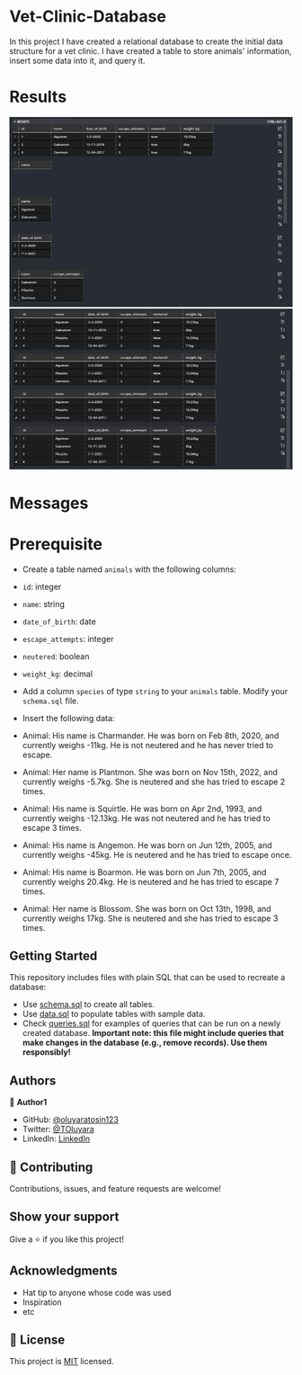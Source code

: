 # Vet-Clinic-Database

In this project I have created a relational database to create the initial data structure for a vet clinic. I have created a table to store animals' information, insert some data into it, and query it.

# Results

![](/assets/createTable1.PNG)
![](/assets/createTable2.PNG)

# Messages



# Prerequisite

- Create a table named `animals` with the following columns:
 - `id`: integer
 - `name`: string
 - `date_of_birth`: date
 - `escape_attempts`: integer
 - `neutered`: boolean
 - `weight_kg`: decimal

- Add a column `species` of type `string` to your `animals` table. Modify your  `schema.sql` file.
- Insert the following data:
 - Animal: His name is Charmander. He was born on Feb 8th, 2020, and currently weighs -11kg. He is not neutered and he has never tried to escape.
 - Animal: Her name is Plantmon. She was born on Nov 15th, 2022, and currently weighs -5.7kg. She is neutered and she has tried to escape 2 times.
 - Animal: His name is Squirtle. He was born on Apr 2nd, 1993, and currently weighs -12.13kg. He was not neutered and he has tried to escape 3 times.
 - Animal: His name is Angemon. He was born on Jun 12th, 2005, and currently weighs -45kg. He is neutered and he has tried to escape once.
 - Animal: His name is Boarmon. He was born on Jun 7th, 2005, and currently weighs 20.4kg. He is neutered and he has tried to escape 7 times.
 - Animal: Her name is Blossom. She was born on Oct 13th, 1998, and currently weighs 17kg. She is neutered and she has tried to escape 3 times.

## Getting Started

This repository includes files with plain SQL that can be used to recreate a database:

- Use [schema.sql](./schema.sql) to create all tables.
- Use [data.sql](./data.sql) to populate tables with sample data.
- Check [queries.sql](./queries.sql) for examples of queries that can be run on a newly created database. **Important note: this file might include queries that make changes in the database (e.g., remove records). Use them responsibly!**


## Authors

👤 **Author1**

- GitHub: [@oluyaratosin123](https://github.com/oluyaratosin123)
- Twitter: [@TOluyara](https://twitter.com/TOluyara)
- LinkedIn: [LinkedIn](https://www.linkedin.com/in/edward-oluyara/)

## 🤝 Contributing

Contributions, issues, and feature requests are welcome!


## Show your support

Give a ⭐️ if you like this project!

## Acknowledgments

- Hat tip to anyone whose code was used
- Inspiration
- etc

## 📝 License

This project is [MIT](./MIT.md) licensed.